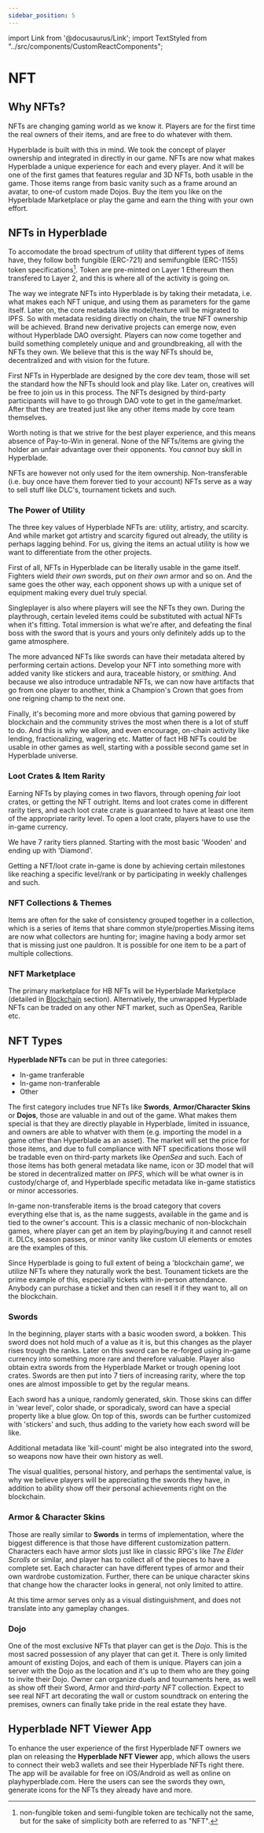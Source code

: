 ```yaml
---
sidebar_position: 5
---
```


import Link from '@docusaurus/Link';
import TextStyled from "../src/components/CustomReactComponents";

# NFT

## Why NFTs?

NFTs are changing gaming world as we know it. Players are for the first time the real owners of their items, and are free to do whatever with them.

Hyperblade is built with this in mind. We took the concept of player ownership and integrated in directly in our game.
NFTs are now what makes Hyperblade a unique experience for each and every player.
And it will be one of the first games that features regular and 3D NFTs, both usable in the game. Those items range from basic vanity such as a frame around an avatar, to one-of custom made Dojos. Buy the item you like on the Hyperblade Marketplace or play the game and earn the thing with your own effort.

## NFTs in Hyperblade

To accomodate the broad spectrum of utility that different types of items have, they follow both fungible (ERC-721) and semifungible (ERC-1155) token specifications[^1]. Token are pre-minted on Layer 1 Ethereum then transfered to Layer 2, and this is where all of the activity is going on.

The way we integrate NFTs into Hyperblade is by taking their metadata, i.e. what makes each NFT unique, and using them as parameters for the game itself. Later on, the core metadata like model/texture will be migrated to IPFS. So with metadata residing directly on chain, the true NFT ownership will be achieved. Brand new derivative projects can emerge now, even without Hyperblade DAO oversight. Players can now come together and build something completely unique and and groundbreaking, all with the NFTs they own. We believe that this is the way NFTs should be, decentralized and with vision for the future.

[^1]: non-fungible token and semi-fungible token are techically not the same, but for the sake of simplicity both are referred to as "NFT".

First NFTs in Hyperblade are designed by the core dev team, those will set the standard how the NFTs should look and play like. Later on, creatives will be free to join us in this process. The NFTs designed by third-party participants will have to go through DAO vote to get in the game/market. After that they are treated just like any other items made by core team themselves.

Worth noting is that we strive for the best player experience, and this means absence of Pay-to-Win in general. None of the NFTs/items are giving the holder an unfair advantage over their opponents. You _cannot_ buy skill in Hyperblade.

NFTs are however not only used for the item ownership. Non-transferable (i.e. buy once have them forever tied to your account) NFTs serve as a way to sell stuff like DLC's, tournament tickets and such.

### The Power of Utility

The three key values of Hyperblade NFTs are: utility, artistry, and scarcity. And while market got artistry and scarcity figured out already, the utility is perhaps lagging behind. For us, giving the items an actual utility is how we want to differentiate from the other projects.

First of all, NFTs in Hyperblade can be literally usable in the game itself. Fighters wield _their own_ swords, put on _their own_ armor and so on. And the same goes the other way, each opponent shows up with a unique set of equipment making every duel truly special.

Singleplayer is also where players will see the NFTs they own. During the playthrough, certain leveled items could be substituted with actual NFTs when it's fitting. Total immersion is what we're after, and defeating the final boss with the sword that is yours and yours only definitely adds up to the game atmosphere.

The more advanced NFTs like swords can have their metadata altered by performing certain actions. Develop your NFT into something more with added vanity like stickers and aura, traceable history, or _smithing_. And because we also introduce untradable NFTs, we can now have artifacts that go from one player to another, think a Champion's Crown that goes from one reigning champ to the next one.

Finally, it's becoming more and more obvious that gaming powered by blockchain and the community strives the most when there is a lot of stuff to do. And this is why we allow, and even encourage, on-chain activity like lending, fractionalizing, wagering etc. Matter of fact HB NFTs could be usable in other games as well, starting with a possible second game set in Hyperblade universe.

### Loot Crates & Item Rarity

Earning NFTs by playing comes in two flavors, through opening _fair_ loot crates, or getting the NFT outright. Items and loot crates come in different rarity tiers, and each loot crate crate is guaranteed to have at least one item of the appropriate rarity level. To open a loot crate, players have to use the in-game currency.

We have 7 rarity tiers planned. Starting with the most basic 'Wooden' and ending up with 'Diamond'.

Getting a NFT/loot crate in-game is done by achieving certain milestones like reaching a specific level/rank or by participating in weekly challenges and such.

### NFT Collections & Themes

Items are often for the sake of consistency grouped together in a collection, which is a series of items that share common style/properties.Missing items are now what collectors are hunting for; imagine having a body armor set that is missing just one pauldron. It is possible for one item to be a part of multiple collections.

### NFT Marketplace

The primary marketplace for HB NFTs will be Hyperblade Marketplace (detailed in [Blockchain](Blockchain#hyperblade-marketplace) section). Alternatively, the unwrapped Hyperblade NFTs can be traded on any other NFT market, such as OpenSea, Rarible etc.

## NFT Types

**Hyperblade NFTs** can be put in three categories:

- In-game tranferable
- In-game non-tranferable
- Other

The first category includes true NFTs like **Swords**, **Armor/Character Skins** or **Dojos**, those are valuable in and out of the game. What makes them special is that they are directly playable in Hyperblade, limited in issuance, and owners are able to whatver with them (e.g. importing the model in a game other than Hyperblade as an asset). The market will set the price for those items, and due to full compliance with NFT specifications those will be tradable even on third-party markets like _OpenSea_ and such. Each of those items has both general metadata like name, icon or 3D model that will be stored in decentralized matter on _IPFS_, which will be what owner is in custody/charge of, and Hyperblade specific metadata like in-game statistics or minor accessories.

In-game non-transferable items is the broad category that covers everything else that is, as the name suggests, available in the game and is tied to the owner's account. This is a classic mechanic of non-blockchain games, where player can get an item by playing/buying it and cannot resell it. DLCs, season passes, or minor vanity like custom UI elements or emotes are the examples of this.

Since Hyperblade is going to full extent of being a 'blockchain game', we utilize NFTs where they naturally work the best. Tounament tickets are the prime example of this, especially tickets with in-person attendance. Anybody can purchase a ticket and then can resell it if they want to, all on the blockchain.

### Swords

In the beginning, player starts with a basic wooden sword, a bokken. This sword does not hold much of a value as it is, but this changes as the player rises trough the ranks. Later on this sword can be re-forged using in-game currency into something more rare and therefore valuable.
Player also obtain extra swords from the Hyperblade Market or trough opening loot crates.
Swords are then put into 7 tiers of increasing rarity, where the top ones are almost impossible to get by the regular means.

Each sword has a unique, randomly generated, skin. Those skins can differ in 'wear level', color shade, or sporadicaly, sword can have a special property like a blue glow. On top of this, swords can be further customized with 'stickers' and such, thus adding to the variety how each sword will be like.

Additional metadata like 'kill-count' might be also integrated into the sword, so weapons now have their own history as well.

The visual qualities, personal history, and perhaps the sentimental value, is why we believe players will be appreciating the swords they have, in addition to ability show off their personal achievements right on the blockchain.

### Armor & Character Skins

Those are really similar to **Swords** in terms of implementation, where the biggest difference is that those have different customization pattern. Characters each have armor slots just like in classic RPG's like _The Elder Scrolls_ or similar, and player has to collect all of the pieces to have a complete set. Each character can have different types of armor and their own wardrobe customization. Further, there can be unique character skins that change how the character looks in general, not only limited to attire.

At this time armor serves only as a visual distinguishment, and does not translate into any gameplay changes.

### Dojo

One of the most exclusive NFTs that player can get is the _Dojo_. This is the most sacred possession of any player that can get it. There is only limited amount of existing Dojos, and each of them is unique. Players can join a server with the Dojo as the location and it's up to them who are they going to invite their Dojo. Owner can organize duels and tournaments here, as well as show off their Sword, Armor and _third-party NFT_ collection. Expect to see real NFT art decorating the wall or custom soundtrack on entering the premises, owners can finally take pride in the real estate they have.

## Hyperblade NFT Viewer App

To enhance the user experience of the first Hyperblade NFT owners we plan on releasing the **Hyperblade NFT Viewer** app, which allows the users to connect their web3 wallets and see their Hyperblade NFTs right there. The app will be available for free on iOS/Android as well as online on <Link to="https://playhyperblade.com">playhyperblade.com</Link>. Here the users can see the swords they own, generate icons for the NFTs they already have and more.
